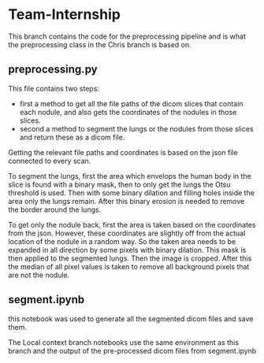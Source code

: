 # Team-Internship

This branch contains the code for the preprocessing pipeline and is what the preprocessing class in the Chris branch is based on.

## preprocessing.py

This file contains two steps: 
- first a method to get all the file paths of the dicom slices that contain each nodule, and also gets the coordinates of the nodules in those slices.
- second a method to segment the lungs or the nodules from those slices and return these as a dicom file.

Getting the relevant file paths and coordinates is based on the json file connected to every scan.

To segment the lungs, first the area which envelops the human body in the slice is found with a binary mask, then to only get the lungs the Otsu threshold is used. Then with some binary dilation and filling holes inside the area only the lungs remain. After this binary erosion is needed to remove the border around the lungs.

To get only the nodule back, first the area is taken based on the coordinates from the json. However, these coordinates are slightly off from the actual location of the nodule in a random way. So the taken area needs to be expanded in all direction by some pixels with binary dilation. This mask is then applied to the segmented lungs. Then the image is cropped. After this the median of all pixel values is taken to remove all background pixels that are not the nodule.

## segment.ipynb

this notebook was used to generate all the segmented dicom files and save them.

The Local context branch notebooks use the same environment as this branch and the output of the pre-processed dicom files from segment.ipynb
